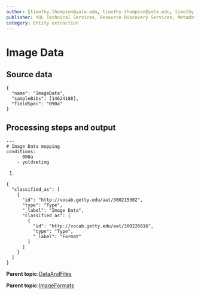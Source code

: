 ```yaml
---
author: [timothy.thompson@yale.edu, timothy.thompson@yale.edu, timothy.thompson@yale.edu]
publisher: YUL Technical Services, Resource Discovery Services, Metadata Services Unit
category: Entity extraction
---
```


# Image Data

## Source data

```
{
  "name": "ImageData",
  "sampleBibs": [14624188],
  "fieldSpec": "090a"
}
```

## Processing steps and output

```
---
# Image Data mapping
conditions:
    - 090a
    - yuldsetimg
```

1.  
```
{
  "classified_as": [
    {
      "id": "http://vocab.getty.edu/aat/300215302",
      "type": "Type",
      "_label": "Image Data",
      "classified_as": [
        {
          "id": "http://vocab.getty.edu/aat/300226816",
          "type": "Type",
          "_label": "Format"
        }
      ]
    }
  ]    		
}
```

**Parent topic:**[DataAndFiles](../../concepts/supertypes/dataandfiles.md)

**Parent topic:**[ImageFormats](../../concepts/supertypes/imageformats.md)

